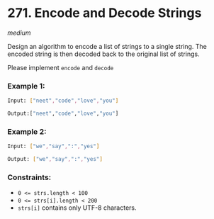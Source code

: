 # 271. Encode and Decode Strings

_medium_

Design an algorithm to encode a list of strings to a single string. The encoded string is then decoded back to the original list of strings.

Please implement `encode` and `decode`

### Example 1:

```bash
Input: ["neet","code","love","you"]

Output:["neet","code","love","you"]
```

### Example 2:

```bash
Input: ["we","say",":","yes"]

Output: ["we","say",":","yes"]
```

### Constraints:

- `0 <= strs.length < 100`
- `0 <= strs[i].length < 200`
- `strs[i]` contains only UTF-8 characters.